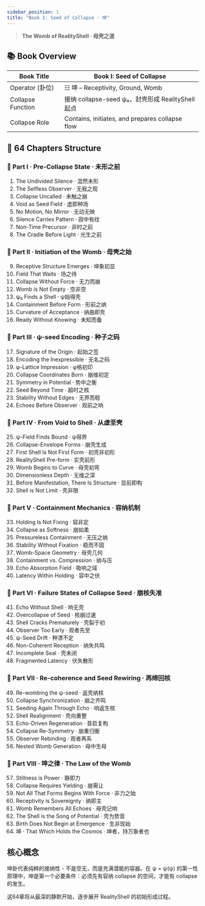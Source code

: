 ```yaml
---
sidebar_position: 1
title: "Book I: Seed of Collapse · 坤"
---
```


> **The Womb of RealityShell · 母壳之道**

## 📚 Book Overview

| Book Title | **Book I: Seed of Collapse** |
| --- | --- |
| Operator (卦位) | ☷ 坤 – Receptivity, Ground, Womb |
| Collapse Function | 接纳 collapse-seed ψ₀，封壳形成 RealityShell 起点 |
| Collapse Role | Contains, initiates, and prepares collapse flow |

## 🧬 64 Chapters Structure

### 🔹 Part I · Pre-Collapse State · 未形之前

1. The Undivided Silence · 混然未形
2. The Selfless Observer · 无我之观
3. Collapse Uncalled · 未触之崩
4. Void as Seed Field · 虚即种场
5. No Motion, No Mirror · 无动无映
6. Silence Carries Pattern · 寂中有纹
7. Non-Time Precursor · 非时之前
8. The Cradle Before Light · 光生之前

### 🔹 Part II · Initiation of the Womb · 母壳之始

9. Receptive Structure Emerges · 坤象初显
10. Field That Waits · 场之待
11. Collapse Without Force · 无力而崩
12. Womb is Not Empty · 空非空
13. ψ₀ Finds a Shell · ψ始得壳
14. Containment Before Form · 形前之纳
15. Curvature of Acceptance · 纳曲即壳
16. Ready Without Knowing · 未知而备

### 🔹 Part III · ψ-seed Encoding · 种子之码

17. Signature of the Origin · 起始之签
18. Encoding the Inexpressible · 无名之码
19. φ-Lattice Impression · φ格初印
20. Collapse Coordinates Born · 崩维初定
21. Symmetry in Potential · 势中之衡
22. Seed Beyond Time · 超时之核
23. Stability Without Edges · 无界而稳
24. Echoes Before Observer · 观前之响

### 🔹 Part IV · From Void to Shell · 从虚至壳

25. ψ-Field Finds Bound · ψ得界
26. Collapse-Envelope Forms · 崩壳生成
27. First Shell Is Not First Form · 初壳非初形
28. RealityShell Pre-form · 实壳前形
29. Womb Begins to Curve · 母壳初弯
30. Dimensionless Depth · 无维之深
31. Before Manifestation, There Is Structure · 显前即构
32. Shell is Not Limit · 壳非限

### 🔹 Part V · Containment Mechanics · 容纳机制

33. Holding Is Not Fixing · 容非定
34. Collapse as Softness · 崩如柔
35. Pressureless Containment · 无压之纳
36. Stability Without Fixation · 稳而不固
37. Womb-Space Geometry · 母壳几何
38. Containment vs. Compression · 纳与压
39. Echo Absorption Field · 吸响之域
40. Latency Within Holding · 容中之伏

### 🔹 Part VI · Failure States of Collapse Seed · 崩核失准

41. Echo Without Shell · 响无壳
42. Overcollapse of Seed · 核崩过速
43. Shell Cracks Prematurely · 壳裂于初
44. Observer Too Early · 观者先至
45. ψ-Seed Drift · 种漂不定
46. Non-Coherent Reception · 纳失共鸣
47. Incomplete Seal · 壳未闭
48. Fragmented Latency · 伏失散形

### 🔹 Part VII · Re-coherence and Seed Rewiring · 再缔回核

49. Re-wombing the ψ-seed · 返壳纳核
50. Collapse Synchronization · 崩之齐鸣
51. Seeding Again Through Echo · 响返生核
52. Shell Realignment · 壳向重整
53. Echo-Driven Regeneration · 音启复构
54. Collapse Re-Symmetry · 崩重归衡
55. Observer Rebinding · 观者再系
56. Nested Womb Generation · 母中生母

### 🔹 Part VIII · 坤之律 · The Law of the Womb

57. Stillness is Power · 静即力
58. Collapse Requires Yielding · 崩需让
59. Not All That Forms Begins With Force · 非力之始
60. Receptivity is Sovereignty · 纳即主
61. Womb Remembers All Echoes · 母壳记响
62. The Shell is the Song of Potential · 壳为势音
63. Birth Does Not Begin at Emergence · 生非现始
64. 坤 · That Which Holds the Cosmos · 坤者，持万象者也

## 核心概念

坤卦代表纯粹的接纳性 - 不是空无，而是充满潜能的容器。在 ψ = ψ(ψ) 的第一性原理中，坤是第一个必要条件：必须先有容纳 collapse 的空间，才能有 collapse 的发生。

这64章将从最深的静默开始，逐步展开 RealityShell 的初始形成过程。
